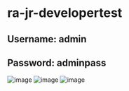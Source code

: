 # ra-jr-developertest

## Username: admin
## Password: adminpass



![image](https://user-images.githubusercontent.com/68834179/214431882-d493322e-8995-4999-8f40-829456e583e4.png)
![image](https://user-images.githubusercontent.com/68834179/214432179-f2403fa3-06c6-4cb1-bc88-9a796924accc.png)
![image](https://user-images.githubusercontent.com/68834179/214432420-a4378f1a-52a5-4a23-a114-7353fc17b295.png)

